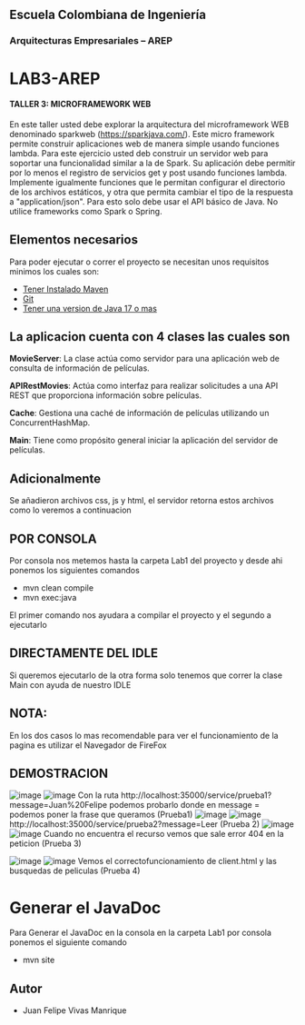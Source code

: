 ## Escuela Colombiana de Ingeniería
### Arquitecturas Empresariales – AREP
# LAB3-AREP
#### TALLER 3: MICROFRAMEWORK WEB
En este taller usted debe explorar la arquitectura del microframework WEB denominado sparkweb (https://sparkjava.com/). Este micro framework permite construir aplicaciones web de manera simple usando funciones lambda.
Para este ejercicio usted deb construir un  servidor web para soportar una funcionalidad similar a la de Spark. Su aplicación debe permitir por lo menos el registro de servicios get y post usando funciones lambda. Implemente igualmente funciones que le permitan configurar el directorio de los archivos estáticos, y otra que permita cambiar el tipo de la respuesta a "application/json". Para esto solo debe usar el API básico de Java. No utilice frameworks como Spark o Spring.
## Elementos necesarios 
Para poder ejecutar o correr el proyecto se necesitan unos requisitos minimos los cuales son:
* [Tener Instalado Maven](https://maven.apache.org/download.cgi)
* [Git](https://git-scm.com/downloads)
* [Tener una version de Java 17 o mas](https://www.oracle.com/co/java/technologies/downloads/)
## La aplicacion cuenta con 4 clases las cuales son

**MovieServer**: La clase actúa como servidor para una aplicación web de consulta de información de películas.

**APIRestMovies**: Actúa como interfaz para realizar solicitudes a una API REST que proporciona información sobre películas.

**Cache**: Gestiona una caché de información de películas utilizando un ConcurrentHashMap.

**Main**: Tiene como propósito general iniciar la aplicación del servidor de películas.

## Adicionalmente
Se añadieron archivos css, js y html, el servidor retorna estos archivos como lo veremos a continuacion

## POR CONSOLA
Por consola nos metemos hasta la carpeta Lab1 del proyecto y desde ahi ponemos los siguientes comandos

* mvn clean compile
* mvn exec:java
  
El primer comando nos ayudara a compilar el proyecto y el segundo a ejecutarlo

## DIRECTAMENTE DEL IDLE
Si queremos ejecutarlo de la otra forma solo tenemos que correr la clase Main con ayuda de nuestro IDLE

## NOTA:
En los dos casos lo mas recomendable para ver el funcionamiento de la pagina es utilizar el Navegador de FireFox

## DEMOSTRACION
![image](https://github.com/JuanFe2001/LAB3-AREP/assets/123691538/66930ab4-f1ba-4041-9616-8b37dfa045da)
![image](https://github.com/JuanFe2001/LAB3-AREP/assets/123691538/70029c6b-6e25-4f9b-bd34-2b13720d9fd5)
Con la ruta http://localhost:35000/service/prueba1?message=Juan%20Felipe podemos probarlo donde en message =
podemos poner la frase que queramos
(Prueba1)
![image](https://github.com/JuanFe2001/LAB3-AREP/assets/123691538/0783021a-a3e8-489a-8963-b39c2be5d2c3)
![image](https://github.com/JuanFe2001/LAB3-AREP/assets/123691538/e5bb3abf-2d70-4952-aaec-15d0e645a365)
http://localhost:35000/service/prueba2?message=Leer
(Prueba 2)
![image](https://github.com/JuanFe2001/LAB3-AREP/assets/123691538/0e84f0f5-c73f-445d-9362-07c5997e6edc)
![image](https://github.com/JuanFe2001/LAB3-AREP/assets/123691538/6f7d8c43-3753-4d57-8f84-7b0d4f324dbb)
Cuando no encuentra el recurso vemos que sale error 404 en la peticion
(Prueba 3)

![image](https://github.com/JuanFe2001/LAB3-AREP/assets/123691538/b5aa2599-b50e-458c-9507-b247ae2d5a8b)
![image](https://github.com/JuanFe2001/LAB3-AREP/assets/123691538/a29a6885-92af-4c23-8176-b8a94068ebec)
Vemos el correctofuncionamiento de client.html y las busquedas de peliculas
(Prueba 4)

# Generar el JavaDoc
Para Generar el JavaDoc en la consola en la carpeta Lab1 por consola ponemos el siguiente comando

* mvn site

## Autor
* Juan Felipe Vivas Manrique
